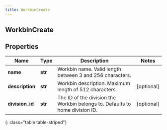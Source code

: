 ```yaml
---
title: WorkbinCreate
---
```

## WorkbinCreate

## Properties

|Name | Type | Description | Notes|
|------------ | ------------- | ------------- | -------------|
| **name** | **str** | Workbin name. Valid length between 3 and 256 characters. | |
| **description** | **str** | Workbin description. Maximum length of 512 characters. | [optional] |
| **division_id** | **str** | The ID of the division the Workbin belongs to. Defaults to home division ID. | [optional] |
{: class="table table-striped"}



